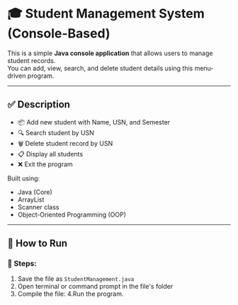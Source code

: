 # 🎓 Student Management System (Console-Based)

This is a simple **Java console application** that allows users to manage student records.  
You can add, view, search, and delete student details using this menu-driven program.

---

## ✅ Description

- 📦 Add new student with Name, USN, and Semester
- 🔍 Search student by USN
- 🗑️ Delete student record by USN
- 📋 Display all students
- ❌ Exit the program

Built using:
- Java (Core)
- ArrayList
- Scanner class
- Object-Oriented Programming (OOP)

---

## 🚀 How to Run

### 📁 Steps:
1. Save the file as `StudentManagement.java`
2. Open terminal or command prompt in the file's folder
3. Compile the file:
4.Run the program.

